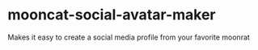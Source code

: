 # mooncat-social-avatar-maker
Makes it easy to create a social media profile from your favorite moonrat
